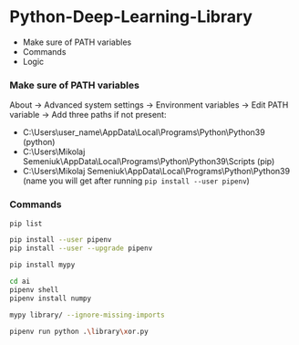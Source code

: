# Python-Deep-Learning-Library
* Make sure of PATH variables
* Commands
* Logic

### Make sure of PATH variables
About -> 
Advanced system settings -> 
Environment variables ->
Edit PATH variable ->
Add three paths if not present:
* C:\Users\user_name\AppData\Local\Programs\Python\Python39 (python)
* C:\Users\Mikolaj Semeniuk\AppData\Local\Programs\Python\Python39\Scripts (pip)
* C:\Users\Mikolaj Semeniuk\AppData\Local\Programs\Python\Python39 (name you will get after running `pip install --user pipenv`)
### Commands
```sh
pip list

pip install --user pipenv
pip install --user --upgrade pipenv

pip install mypy

cd ai
pipenv shell
pipenv install numpy

mypy library/ --ignore-missing-imports

pipenv run python .\library\xor.py
```
